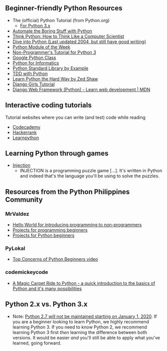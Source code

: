 ## Beginner-friendly Python Resources
- The (official) Python Tutorial (from Python.org)
  - [For Python 3.x](https://docs.python.org/3/tutorial/index.html)
- [Automate the Boring Stuff with Python](https://automatetheboringstuff.com/)
- [Think Python: How to Think Like a Computer Scientist](http://greenteapress.com/wp/think-python-2e/)
- [Dive into Python (Last updated 2004, but still have good writing)](http://www.diveintopython.net/)
- [Python Module of the Week](https://pymotw.com/3/)
- [Non-Programmer's Tutorial for Python 3](https://en.wikibooks.org/wiki/Non-Programmer%27s_Tutorial_for_Python_3)
- [Google Python Class](https://developers.google.com/edu/python/)
- [Python for Informatics](http://pythonlearn.com/book.php)
- [Python Standard Library by Example](http://doughellmann.com/pages/python-standard-library-by-example.html)
- [TDD with Python](http://chimera.labs.oreilly.com/books/1234000000754)
- [Learn Python the Hard Way by Zed Shaw](http://learnpythonthehardway.org/book/)
- [Django Girls Tutorial](http://tutorial.djangogirls.org/en/)
- [Django Web Framework (Python) - Learn web development | MDN](https://developer.mozilla.org/en-US/docs/Learn/Server-side/Django)

## Interactive coding tutorials
Tutorial websites where you can write (and test) code while reading
- [Codecademy](https://www.codecademy.com/learn/python)
- [Hackerrank](https://www.hackerrank.com/domains/python/py-introduction)
- [Learnpython](http://www.learnpython.org/)

## Learning Python through games
- [Injection](https://schilcote.itch.io/injection)
  - INJECTION is a programming puzzle game [...]. It's written in Python and indeed that's the language you'll be using to solve the puzzles.

## Resources from the Python Philippines Community
### MrValdez
- [Hello World for introducing programming to non-programmers](https://mrvaldez.ph/my-suggested-hello-world-for-introducing-programming-to-non-programmers)
- [Projects for programming beginners](https://mrvaldez.ph/projects-for-programming-beginners)
- [Projects for Python beginners](https://mrvaldez.ph/projects-for-programming-beginners)
### PyLokal
- [Top Concerns of Python Beginners video](https://youtu.be/4JlTdhaatVk)
### codemickeycode
- [A Magic Carpet Ride to Python - a quick introduction to  the basics of Python and it's many possibilities](https://github.com/codemickeycode/magic-carpet-python)

## Python 2.x vs. Python 3.x
- Note: [Python 2.7 will not be maintained starting on January 1, 2020](https://pythonclock.org/). If you are a beginner looking to learn Python, we highly recommend learning Python 3. If you need to know Python 2, we recommend learning Python 3 first *then* learning the difference between both versions. It would be easier *and* you'll still be able to apply what you've learned, going forward.

